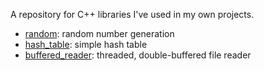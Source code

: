 A repository for C++ libraries I've used in my own projects.

- [random](https://github.com/fasterik/cpplibs/tree/master/random): random number generation
- [hash_table](https://github.com/fasterik/cpplibs/tree/master/hash_table): simple hash table
- [buffered_reader](https://github.com/fasterik/cpplibs/tree/master/buffered_reader): threaded, double-buffered file reader
